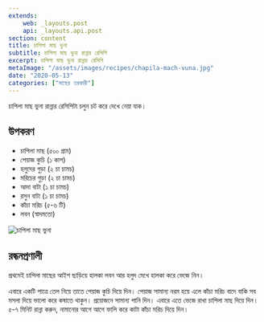 ```yaml
---
extends:
    web: _layouts.post
    api: _layouts.api.post
section: content
title: চাপিলা মাছ ভুনা
subtitle: চাপিলা মাছ ভুনা রান্নার রেসিপি
excerpt: চাপিলা মাছ ভুনা রান্নার রেসিপি
metaImage: "/assets/images/recipes/chapila-mach-vuna.jpg"
date: "2020-05-13"
categories: ["মাছের তরকারী"]
---
```


চাপিলা মাছ ভুনা রান্নার রেসিপিটা চলুন চট করে দেখে নেয়া যাক।

## উপকরণ

- চাপিলা মাছ (৫০০ গ্রাম)
- পেয়াজ কুচি (১ কাপ)
- হলুদের গুড়া (২ চা চামচ)
- মরিচের গুড়া (২ চা চামচ)
- আদা বাটা (১ চা চামচ)
- রসুন বাটা (১ চা চামচ)
- কাঁচা মরিচ (৫-৬ টি)
- লবন (স্বাদমতো)

![চাপিলা মাছ ভুনা](/assets/images/recipes/chapila-mach-vuna.jpg)

## রন্ধনপ্রণালী

প্রথমেই চাপিলা মাছের আইশ ছাড়িয়ে হালকা লবন আর হলুদ মেখে হালকা করে ভেজে নিন।

এবারে একটি পাত্রে তেল নিয়ে তাতে পেয়াজ কুচি দিয়ে দিন। পেয়াজ সামান্য নরম হয়ে এলে কাঁচা মরিচ বাদে বাকি সব
মসলা দিয়ে ভালো করে কষাতে থাকুন। প্রয়োজনে সামান্য পানি দিন। এবারে এতে ভেজে রাখা চাপিলা মাছ দিয়ে দিন।
৫-৭ মিনিট রান্না করুন, নামানোর আগে আগে ফালি করে কাটা কাঁচা মরিচ দিয়ে দিন।
